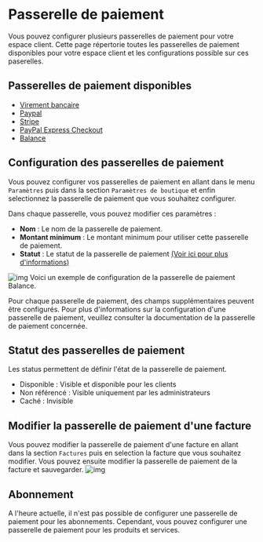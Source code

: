 # Passerelle de paiement
Vous pouvez configurer plusieurs passerelles de paiement pour votre espace client. Cette page répertorie toutes les passerelles de paiement disponibles pour votre espace client et les configurations possible sur ces paserelles.
## Passerelles de paiement disponibles
- [Virement bancaire](./bank_transfert)
- [Paypal](./paypal)
- [Stripe](./stripe)
- [PayPal Express Checkout](./paypal_express_checkout)
- [Balance](./balance)
## Configuration des passerelles de paiement
Vous pouvez configurer vos passerelles de paiement en allant dans le menu `Paramètres` puis dans la section `Paramètres de boutique` et enfin selectionnez la passerelle de paiement que vous souhaitez configurer.

Dans chaque passerelle, vous pouvez modifier ces paramètres : 
- **Nom** : Le nom de la passerelle de paiement.
- **Montant minimum** : Le montant minimum pour utiliser cette passerelle de paiement.
- **Statut** : Le statut de la passerelle de paiement  [(Voir ici pour plus d'informations)](./#statut-des-passerelles-de-paiement)

![img](/img/next_gen/settings/store/payment_gateways/balance/config.png)
Voici un exemple de configuration de la passerelle de paiement Balance.

Pour chaque passerelle de paiement, des champs supplémentaires peuvent être configurés. Pour plus d'informations sur la configuration d'une passerelle de paiement, veuillez consulter la documentation de la passerelle de paiement concernée.
## Statut des passerelles de paiement
Les status permettent de définir l'état de la passerelle de paiement.
- Disponible : Visible et disponible pour les clients
- Non référencé : Visible uniquement par les administrateurs
- Caché : Invisible
## Modifier la passerelle de paiement d'une facture
Vous pouvez modifier la passerelle de paiement d'une facture en allant dans la section `Factures` puis en selection la facture que vous souhaitez modifier. Vous pouvez ensuite modifier la passerelle de paiement de la facture et sauvegarder.
![img](/img/next_gen/settings/store/payment_gateways/invoice.png)

## Abonnement
A l'heure actuelle, il n'est pas possible de configurer une passerelle de paiement pour les abonnements. Cependant, vous pouvez configurer une passerelle de paiement pour les produits et services.
